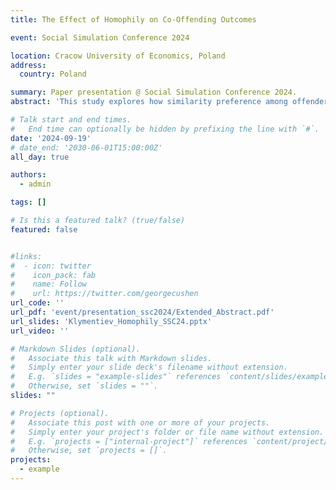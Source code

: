 ```yaml
---
title: The Effect of Homophily on Co-Offending Outcomes

event: Social Simulation Conference 2024 

location: Cracow University of Economics, Poland
address:
  country: Poland

summary: Paper presentation @ Social Simulation Conference 2024.
abstract: 'This study explores how similarity preference among offenders impacts the structure of co-offending networks and the diffusion of information, mod-eled through skill exchange. Co-offending provides certain advantages, but factors such as trust and usefulness of co-offenders significantly influence these criminal collaborations. Using an Agent-Based Model, we simulate in-teractions between offenders based on varying levels of similarity prefer-ence, allowing us to observe network characteristics such as density, transi-tivity, average degree, tie weight, and skill acquisition. The results show that stronger similarity preferences lead to sparser but more stable criminal net-works with a higher number of repeated interactions between the same of-fenders. However, increased exclusivity in partner selection reduces the in-formation diffusion within the network, limiting the number of skills ac-quired by offenders. Conversely, inclusive partner selection facilitates great-er skill exchange but results in fewer strong ties between offenders. This study highlights the trade-offs between stability and skill diffusion in crimi-nal networks. Networks with high homophily tend to be more stable but less skilled, while more open networks allow for greater exchange of knowledge at the cost of connection strength. These findings contribute to the under-standing of how offender collaboration shapes criminal network structures and the spread of criminal opportunities.'

# Talk start and end times.
#   End time can optionally be hidden by prefixing the line with `#`.
date: '2024-09-19'
# date_end: '2030-06-01T15:00:00Z'
all_day: true

authors:
  - admin

tags: []

# Is this a featured talk? (true/false)
featured: false


#links:
#  - icon: twitter
#    icon_pack: fab
#    name: Follow
#    url: https://twitter.com/georgecushen
url_code: ''
url_pdf: 'event/presentation_ssc2024/Extended_Abstract.pdf'
url_slides: 'Klymentiev_Homophily_SSC24.pptx'
url_video: ''

# Markdown Slides (optional).
#   Associate this talk with Markdown slides.
#   Simply enter your slide deck's filename without extension.
#   E.g. `slides = "example-slides"` references `content/slides/example-slides.md`.
#   Otherwise, set `slides = ""`.
slides: ""

# Projects (optional).
#   Associate this post with one or more of your projects.
#   Simply enter your project's folder or file name without extension.
#   E.g. `projects = ["internal-project"]` references `content/project/deep-learning/index.md`.
#   Otherwise, set `projects = []`.
projects:
  - example
---
```


